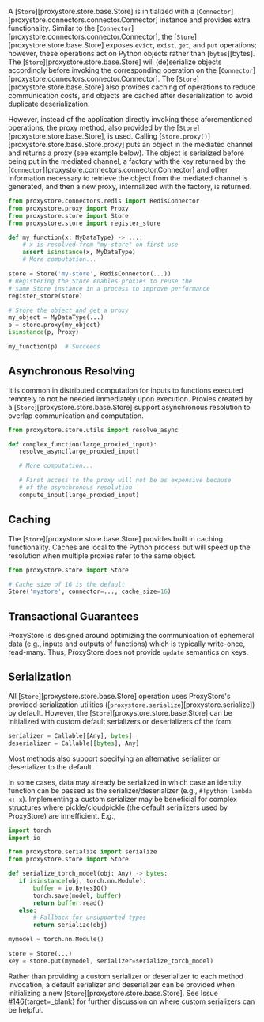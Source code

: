 A [`Store`][proxystore.store.base.Store] is initialized with a
[`Connector`][proxystore.connectors.connector.Connector] instance and provides
extra functionality. Similar to the
[`Connector`][proxystore.connectors.connector.Connector], the
[`Store`][proxystore.store.base.Store] exposes `evict`, `exist`, `get`, and `put`
operations; however, these operations act on Python objects rather than
[`bytes`][bytes]. The [`Store`][proxystore.store.base.Store] will (de)serialize
objects accordingly before invoking the corresponding operation on the
[`Connector`][proxystore.connectors.connector.Connector].
The [`Store`][proxystore.store.base.Store] also provides caching of operations
to reduce communication costs, and objects are cached after deserialization to
avoid duplicate deserialization.

However, instead of the application directly invoking these aforementioned
operations, the proxy method, also provided by the
[`Store`][proxystore.store.base.Store], is used. Calling
[`Store.proxy()`][proxystore.store.base.Store.proxy] puts an object in the
mediated channel and returns a proxy (see example below). The object is
serialized before being put in the mediated channel, a factory with the key
returned by the [`Connector`][proxystore.connectors.connector.Connector] and
other information necessary to retrieve the object from the mediated channel
is generated, and then a new proxy, internalized with the factory, is returned.

```python
from proxystore.connectors.redis import RedisConnector
from proxystore.proxy import Proxy
from proxystore.store import Store
from proxystore.store import register_store

def my_function(x: MyDataType) -> ...:
    # x is resolved from "my-store" on first use
    assert isinstance(x, MyDataType)
    # More computation...

store = Store('my-store', RedisConnector(...))
# Registering the Store enables proxies to reuse the
# same Store instance in a process to improve performance
register_store(store)

# Store the object and get a proxy
my_object = MyDataType(...)
p = store.proxy(my_object)
isinstance(p, Proxy)

my_function(p)  # Succeeds
```

## Asynchronous Resolving

It is common in distributed computation for inputs to functions executed
remotely to not be needed immediately upon execution.
Proxies created by a [`Store`][proxystore.store.base.Store] support
asynchronous resolution to overlap communication and computation.

```python
from proxystore.store.utils import resolve_async

def complex_function(large_proxied_input):
   resolve_async(large_proxied_input)

   # More computation...

   # First access to the proxy will not be as expensive because
   # of the asynchronous resolution
   compute_input(large_proxied_input)
```

## Caching

The [`Store`][proxystore.store.base.Store] provides built in caching functionality.
Caches are local to the Python process but will speed up the resolution when
multiple proxies refer to the same object.

```python
from proxystore.store import Store

# Cache size of 16 is the default
Store('mystore', connector=..., cache_size=16)
```

## Transactional Guarantees

ProxyStore is designed around optimizing the communication of ephemeral data
(e.g., inputs and outputs of functions) which is typically write-once,
read-many. Thus, ProxyStore does not provide `update` semantics on keys.

## Serialization

All [`Store`][proxystore.store.base.Store] operation uses ProxyStore's provided
serialization utilities ([`proxystore.serialize`][proxystore.serialize]) by default.
However, the [`Store`][proxystore.store.base.Store] can be initialized with
custom default serializers or deserializers of the form:

```python
serializer = Callable[[Any], bytes]
deserializer = Callable[[bytes], Any]
```
Most methods also support specifying an alternative serializer or deserializer to the default.

In some cases, data may already be serialized in which case an identity
function can be passed as the serializer/deserializer (e.g., `#!python lambda x: x`).
Implementing a custom serializer may be beneficial for complex structures
where pickle/cloudpickle (the default serializers used by ProxyStore) are
innefficient. E.g.,

```python
import torch
import io

from proxystore.serialize import serialize
from proxystore.store import Store

def serialize_torch_model(obj: Any) -> bytes:
   if isinstance(obj, torch.nn.Module):
       buffer = io.BytesIO()
       torch.save(model, buffer)
       return buffer.read()
   else:
       # Fallback for unsupported types
       return serialize(obj)

mymodel = torch.nn.Module()

store = Store(...)
key = store.put(mymodel, serializer=serialize_torch_model)
```

Rather than providing a custom serializer or deserializer to each method
invocation, a default serializer and deserializer can be provided when
initializing a new [`Store`][proxystore.store.base.Store].
See Issue [#146](https://github.com/proxystore/proxystore/issues/146){target=_blank}
for further discussion on where custom serializers can be helpful.
